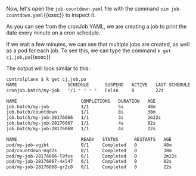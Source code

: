 Now, let's open the `job-countdown.yaml` file with the command `vim job-countdown.yaml`{{exec}} to inspect it.

As you can see from the cronJob YAML, we are creating a job to print the date every minute on a cron schedule. 

If we wait a few minutes, we can see that multiple jobs are created, as well as a pod for each job. To see this, we can type the command `k get cj,job,po`{{exec}}

The output will look similar to this:
```bash
controlplane $ k get cj,job,po
NAME                   SCHEDULE      SUSPEND   ACTIVE   LAST SCHEDULE   AGE
cronjob.batch/my-job   */1 * * * *   False     0        22s             5m9s

NAME                        COMPLETIONS   DURATION   AGE
job.batch/my-job            1/1           5s         48m
job.batch/countdown         1/1           8s         38m
job.batch/my-job-28176066   1/1           3s         2m22s
job.batch/my-job-28176067   1/1           4s         82s
job.batch/my-job-28176068   1/1           4s         22s

NAME                        READY   STATUS      RESTARTS   AGE
pod/my-job-vgjbt            0/1     Completed   0          48m
pod/countdown-mqd2s         0/1     Completed   0          38m
pod/my-job-28176066-l9fvs   0/1     Completed   0          2m22s
pod/my-job-28176067-4xl47   0/1     Completed   0          82s
pod/my-job-28176068-gr2c8   0/1     Completed   0          22s
```